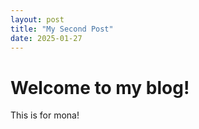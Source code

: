 ```yaml
---
layout: post
title: "My Second Post"
date: 2025-01-27
---
```


# Welcome to my blog!

This is for mona!